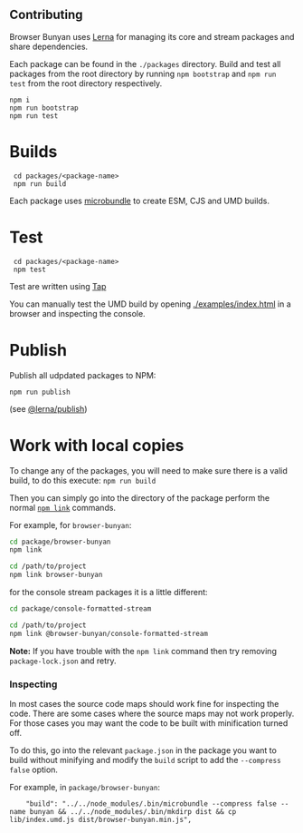 ## Contributing

Browser Bunyan uses [Lerna](https://github.com/lerna/lerna) for managing 
its core and stream packages and share dependencies.

Each package can be found in the `./packages` directory. Build and test all packages
from the root directory by running `npm bootstrap` and `npm run test` from the root
directory respectively.

```
npm i
npm run bootstrap
npm run test
```

# Builds

```
 cd packages/<package-name>
 npm run build
```

Each package uses [microbundle](https://github.com/developit/microbundle) to create
ESM, CJS and UMD builds.

# Test

```
 cd packages/<package-name>
 npm test
```

Test are written using [Tap](https://www.node-tap.org)

You can manually test the UMD build by opening [./examples/index.html](./examples/index.html)
in a browser and inspecting the console.

# Publish

Publish all udpdated packages to NPM:

`npm run publish`

(see [@lerna/publish](https://github.com/lerna/lerna/tree/master/commands/publish#readme))

# Work with local copies
To change any of the packages, you will need to make sure there is a valid build, to do this execute: `npm run build`

Then you can simply go into the directory of the package perform the normal [`npm link`](https://docs.npmjs.com/cli/link) commands.

For example, for `browser-bunyan`:
```bash
cd package/browser-bunyan
npm link

cd /path/to/project
npm link browser-bunyan 
```

for the console stream packages it is a little different:
```bash
cd package/console-formatted-stream

cd /path/to/project
npm link @browser-bunyan/console-formatted-stream
```

**Note:** If you have trouble with the `npm link` command then try removing `package-lock.json` and retry.

### Inspecting
In most cases the source code maps should work fine for inspecting the code. There are some cases where the source maps may not work properly.  For those cases you may want the code to be built with minification turned off.

To do this, go into the relevant `package.json` in the package you want to build without minifying and modify the `build` script to add the `--compress false` option.

For example, in `package/browser-bunyan`:
```
    "build": "../../node_modules/.bin/microbundle --compress false --name bunyan && ../../node_modules/.bin/mkdirp dist && cp lib/index.umd.js dist/browser-bunyan.min.js",

```
